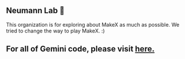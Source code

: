 ## Neumann Lab 🔬
This organization is for exploring about MakeX as much as possible. We tried to change the way to play MakeX. :)
## For all of Gemini code, please visit [here.](https://github.com/piyaphatliamwilai/makex-resources)
